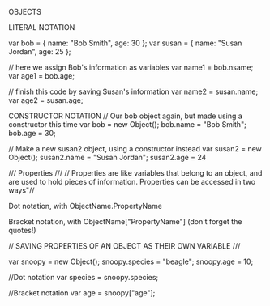 OBJECTS

LITERAL NOTATION

var bob = {
  name: "Bob Smith",
  age: 30
};
var susan = {
  name: "Susan Jordan",
  age: 25
};

// here we assign Bob's information as variables
var name1 = bob.nsame;
var age1 = bob.age;

// finish this code by saving Susan's information
var name2 = susan.name;
var age2 = susan.age;


CONSTRUCTOR NOTATION
// Our bob object again, but made using a constructor this time
var bob = new Object();
  bob.name = "Bob Smith";
  bob.age = 30;

// Make a new susan2 object, using a constructor instead
var susan2 = new Object();
  susan2.name = "Susan Jordan";
  susan2.age = 24


/// Properties ///
  // Properties are like variables that belong to an object, and are used to hold pieces of information. Properties can be accessed in two ways"//

  Dot notation, with ObjectName.PropertyName

  Bracket notation, with ObjectName["PropertyName"] (don't forget the quotes!)

  // SAVING PROPERTIES OF AN OBJECT AS THEIR OWN VARIABLE ///

  var snoopy = new Object();
  snoopy.species = "beagle";
  snoopy.age = 10;

  //Dot notation
  var species = snoopy.species;

  //Bracket notation
  var age = snoopy["age"];

